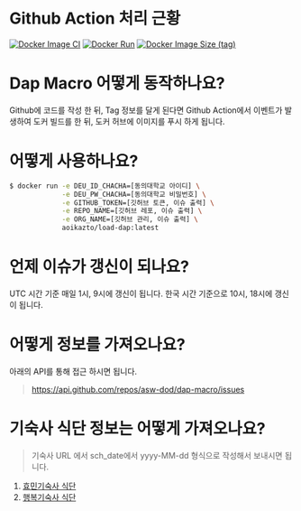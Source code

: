 # Github Action 처리 근황

[![Docker Image CI](https://github.com/asw-dod/dap-macro/actions/workflows/docker-image.yml/badge.svg)](https://github.com/asw-dod/dap-macro/actions/workflows/docker-image.yml) [![Docker Run](https://github.com/asw-dod/dap-macro/actions/workflows/docker.yml/badge.svg)](https://github.com/asw-dod/dap-macro/actions/workflows/docker.yml) [![Docker Image Size (tag)](https://img.shields.io/docker/image-size/aoikazto/load-dap/latest)](https://hub.docker.com/repository/docker/aoikazto/load-dap)

# Dap Macro 어떻게 동작하나요?

Github에 코드를 작성 한 뒤, Tag 정보를 달게 된다면 Github Action에서 이벤트가 발생하여 도커 빌드를 한 뒤, 도커 허브에 이미지를 푸시 하게 됩니다.

# 어떻게 사용하나요?

```sh
$ docker run -e DEU_ID_CHACHA=[동의대학교 아이디] \
             -e DEU_PW_CHACHA=[동의대학교 비밀번호] \
             -e GITHUB_TOKEN=[깃허브 토큰, 이슈 출력] \
             -e REPO_NAME=[깃허브 레포, 이슈 출력] \
             -e ORG_NAME=[깃허브 관리, 이슈 출력] \
             aoikazto/load-dap:latest
```

# 언제 이슈가 갱신이 되나요?

UTC 시간 기준 매일 1시, 9시에 갱신이 됩니다. 한국 시간 기준으로 10시, 18시에 갱신이 됩니다.

# 어떻게 정보를 가져오나요?

아래의 API를 통해 접근 하시면 됩니다.
> https://api.github.com/repos/asw-dod/dap-macro/issues

# 기숙사 식단 정보는 어떻게 가져오나요? 
> 기숙사 URL 에서 sch_date에서 yyyy-MM-dd 형식으로 작성해서 보내시면 됩니다.

1. [효민기숙사 식단](https://dorm.deu.ac.kr/hyomin/food/getWeeklyMenu.kmc?locgbn=DE&sch_date=2022-03-24)
2. [행복기숙사 식단](https://dorm.deu.ac.kr/deu/food/indexFoodList.kmc?locgbn=DE&sch_date=2022-03-24)
